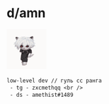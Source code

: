 # d/amn

![](zxc-cat.gif) <br />

```
low-level dev // гуль сс ранга
 - tg - zxcmethqq <br />
 - ds - amethist#1489
```

